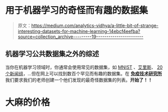 # 用于机器学习的奇怪而有趣的数据集

> 原文：<https://medium.com/analytics-vidhya/a-little-bit-of-strange-interesting-datasets-for-machine-learning-14ebcf4eefba?source=collection_archive---------19----------------------->

## 机器学习公共数据集之外的综述

当你在机器学习领域时，你通常会使用常见的数据集，如 [MNIST](https://en.wikipedia.org/wiki/MNIST_database) 、[艾里斯](https://en.wikipedia.org/wiki/Iris_flower_data_set)、 [20 个新闻组](http://qwone.com/~jason/20Newsgroups/)，…但在网上可以找到数百个罕见而有趣的数据集。在 [**免疫技术研究所**](https://immune.institute/en/?utm_campaign=IMMUNE&utm_source=Embajador) 我们要求我们的老师创建一个他们发现的最奇怪数据集的列表。**开始了！！**

# 大麻的价格